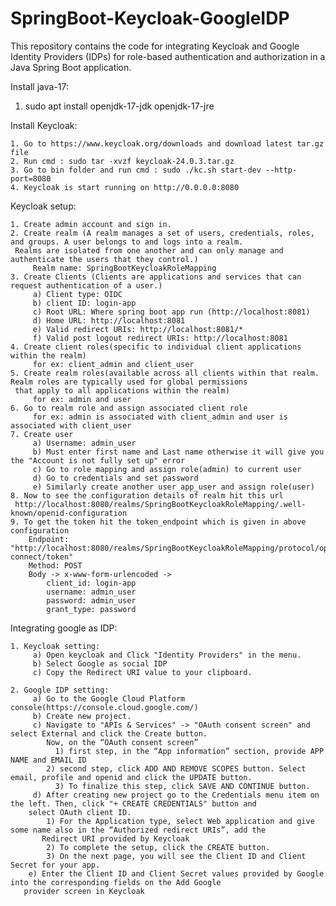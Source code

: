 # SpringBoot-Keycloak-GoogleIDP
This repository contains the code for integrating Keycloak and Google Identity Providers (IDPs) for role-based authentication and authorization in a Java Spring Boot application.

Install java-17:

  1. sudo apt install openjdk-17-jdk openjdk-17-jre

Install Keycloak:

	1. Go to https://www.keycloak.org/downloads and download latest tar.gz file
	2. Run cmd : sudo tar -xvzf keycloak-24.0.3.tar.gz
	3. Go to bin folder and run cmd : sudo ./kc.sh start-dev --http-port=8080
	4. Keycloak is start running on http://0.0.0.0:8080

Keycloak setup:

	1. Create admin account and sign in.
	2. Create realm (A realm manages a set of users, credentials, roles, and groups. A user belongs to and logs into a realm. 
     Realms are isolated from one another and can only manage and authenticate the users that they control.) 
		 Realm name: SpringBootKeycloakRoleMapping
	3. Create Clients (Clients are applications and services that can request authentication of a user.) 
		 a) Client type: OIDC
		 b) client ID: login-app
		 c) Root URL: Where spring boot app run (http://localhost:8081)
		 d) Home URL: http://localhost:8081
		 e) Valid redirect URIs: http://localhost:8081/* 
		 f) Valid post logout redirect URIs: http://localhost:8081
	4. Create client roles(specific to individual client applications within the realm)
		 for ex: client_admin and client_user
	5. Create realm roles(available across all clients within that realm. Realm roles are typically used for global permissions 
     that apply to all applications within the realm)
		 for ex: admin and user
	6. Go to realm role and assign associated client role
		 for ex: admin is associated with client_admin and user is associated with client_user
	7. Create user
		 a) Username: admin_user
		 b) Must enter first name and Last name otherwise it will give you the "Account is not fully set up" error
		 c) Go to role mapping and assign role(admin) to current user
		 d) Go to credentials and set password
		 e) Similarly create another user app_user and assign role(user)
	8. Now to see the configuration details of realm hit this url 
     http://localhost:8080/realms/SpringBootKeycloakRoleMapping/.well-known/openid-configuration
	9. To get the token hit the token_endpoint which is given in above configuration 
  		Endpoint: "http://localhost:8080/realms/SpringBootKeycloakRoleMapping/protocol/openid-connect/token"
  		Method: POST
  		Body -> x-www-form-urlencoded -> 
  			client_id: login-app
  			username: admin_user
  			password: admin_user
  			grant_type: password

Integrating google as IDP: 

	1. Keycloak setting:
		 a) Open keycloak and Click "Identity Providers" in the menu. 
		 b) Select Google as social IDP 
		 c) Copy the Redirect URI value to your clipboard. 

	2. Google IDP setting:
		 a) Go to the Google Cloud Platform console(https://console.cloud.google.com/) 
		 b) Create new project. 
		 c) Navigate to "APIs & Services" -> "OAuth consent screen" and select External and click the Create button. 
		    Now, on the “OAuth consent screen”  
		 	  1) first step, in the “App information” section, provide APP NAME and EMAIL ID 
		  	2) second step, click ADD AND REMOVE SCOPES button. Select email, profile and openid and click the UPDATE button. 
			  3) To finalize this step, click SAVE AND CONTINUE button. 
		 d) After creating new project go to the Credentials menu item on the left. Then, click "+ CREATE CREDENTIALS" button and 
        select OAuth client ID. 
  			1) For the Application type, select Web application and give some name also in the “Authorized redirect URIs”, add the 
           Redirect URI provided by Keycloak 
  			2) To complete the setup, click the CREATE button. 
  			3) On the next page, you will see the Client ID and Client Secret for your app. 
		e) Enter the Client ID and Client Secret values provided by Google into the corresponding fields on the Add Google 
       provider screen in Keycloak 

